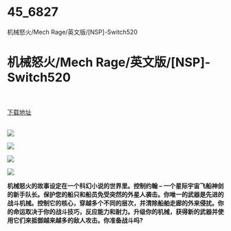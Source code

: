 # 45_6827
机械怒火/Mech Rage/英文版/[NSP]-Switch520
# 机械怒火/Mech Rage/英文版/[NSP]-Switch520
 <br/></br>
[下载地址](https://www.switch520.cc/article/6827 "下载地址")
<br/></br>

<p><span><strong><img src="https://www.switch520.cc/muke_img/upload_art_editor_20201019-1_1a47d568b7910499d80499bbb36ac12a.jpg"></strong></span></p>
<p><span><strong><img src="https://www.switch520.cc/muke_img/upload_art_editor_20201019-1_d0a1737e81fd8877020918fc223a8364.jpg"></strong></span></p>
<p><span><strong><img src="https://www.switch520.cc/muke_img/upload_art_editor_20201019-1_5d8fb4e34ed99dcee0cc050550238018.jpg"></strong></span></p>
<p><span><strong><img src="https://www.switch520.cc/muke_img/upload_art_editor_20201019-1_c7b474cebaa433c7a519c8c9db969d60.jpg"></strong></span></p>
<p></p>
<p><span><strong>机械怒火的故事设定在一个科幻小说的世界里。控制约翰 – 一个星际宇宙飞船神剑的新手队长。保护您的船只和船员免受突然的外星人袭击。你唯一的武器是先进的战斗机械。控制它的核心，穿越多个不同的层次，并清除船舶走廊的外来侵扰。你的命运取决于你的战斗技巧，反应能力和耐力。升级你的机械，获得新的武器并使用它们来抵御越来越多的敌人攻击。你准备战斗吗?</strong></span></p>
<p></p>
